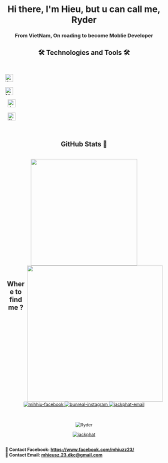 
<h1 align="center">Hi there, I'm Hieu, but u can call me, Ryder</h1>
<h3 align="center">From VietNam, On roading to become Moblie Developer</h3>

<h2 align="center">🛠 Technologies and Tools 🛠</h2>
<br>

<span><img src="https://img.shields.io/badge/JavaScript-F7DF1E?style=for-the-badge&logo=javascript&logoColor=black" alt="JavaScript logo" title="JavaScript" height="25" /></span>
&nbsp;

<span><img src="https://img.shields.io/badge/MySQL-00000F?style=for-the-badge&logo=mysql&logoColor=white" alt="MySQL logo" title="mysql" height="25" /></span>

&nbsp;
<span><img src="https://img.shields.io/badge/Java-ED8B00?style=for-the-badge&logo=openjdk&logoColor=white" alt="Java logo" title="Java" height="25" /></span>

&nbsp;
<span><img src="https://img.shields.io/badge/Flutter-02569B?style=for-the-badge&logo=flutter&logoColor=white" alt="Flutter logo" title="flutter" height="25" /></span>
&nbsp;

<br>
<h2 align="center">GitHub Stats 🐧 </h2>

<br>
<div align=center>
  <a href="#" title="Ryder">
    <img width="340" align="center" src="https://github-readme-stats.vercel.app/api/top-langs/?username=CamenRyder&layout=compact&theme=dracula&border_color=61dafb&hide_border=true" />
  </a>
  <a href="#" title="CamenRyder">
    <img align="right" width="434" src="https://github-readme-stats.vercel.app/api?username=CamenRyder&show_icons=true&theme=dracula&border_color=61dafb&hide_border=true" />
  </a>
</div>

<br>
<h2 align="center"> Where to find me ?</h2>
<br>

<div align="center">
  <a href="https://www.facebook.com/mhiuzz23/" target="blank">
    <img src="https://img.icons8.com/bubbles/100/000000/facebook-new.png" alt="mihhiu-facebook" />
  </a>
  <a href="https://www.instagram.com/bunreal_kohanh/" target="blank">
    <img src="https://img.icons8.com/bubbles/100/000000/instagram.png" alt="bunreal-instagram" />
  </a>
  <a href="mailto:mhieusz.23.dkc@gmail.com" target="top">
    <img src="https://img.icons8.com/bubbles/100/000000/apple-mail.png" alt="jackphat-email" />
  </a>
</div>

<br>
<br>

<p align="center"> <img src="https://komarev.com/ghpvc/?username=CamenRyder&label=Profile%20views&color=0e75b6&style=flat" alt="Ryder" /> </p>

<p align="center"> <a href="https://github.com/ryo-ma/github-profile-trophy"><img src="https://github-profile-trophy.vercel.app/?username=CamenRyder&theme=onedark" alt="jackphat" /></a> </p>

<p>
  <br>
  <strong>🔗 Contact Facebook: <a href="https://www.facebook.com/mhiuzz23/" target="_blank">https://www.facebook.com/mhiuzz23/</a></strong>
  <br>
  <strong>📧 Contact Email: <a href="mailto:mhieusz.23.dkc@gmail.com" target="_top">mhieusz.23.dkc@gmail.com</a></strong>
</p>

